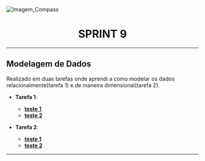 ![Imagem_Compass](https://s3.sa-east-1.amazonaws.com/remotar-assets-prod/company-profile-covers/cl7god9gt00lx04wg4p2a93zt.jpg)

<div align="center">
  <h1>SPRINT 9</h1>
</div>
<hr>

## Modelagem de Dados

<p>Realizado em duas tarefas onde aprendi a como modelar os dados relacionalmente(tarefa 1) e de maneira dimensional(tarefa 2).</p> 

* **Tarefa 1**:
  * [__teste 1__](https://github.com/brunnope/Repo_Compass/blob/main/Sprint8/exerciciosTMDB/testeAPI.py)
  * [__teste 2__](https://github.com/brunnope/Repo_Compass/blob/main/Sprint8/exerciciosTMDB/testeAPI2.py)

* **Tarefa 2**:
  * [__teste 1__](https://github.com/brunnope/Repo_Compass/blob/main/Sprint8/exerciciosTMDB/resultados/testeAPI.png)
  * [__teste 2__](https://github.com/brunnope/Repo_Compass/blob/main/Sprint8/exerciciosTMDB/resultados/testeAPI2.png)


<hr>